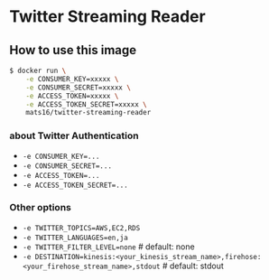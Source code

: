 # Twitter Streaming Reader

## How to use this image

```bash
$ docker run \
    -e CONSUMER_KEY=xxxxx \
    -e CONSUMER_SECRET=xxxxx \
    -e ACCESS_TOKEN=xxxxx \
    -e ACCESS_TOKEN_SECRET=xxxxx \
    mats16/twitter-streaming-reader
```

### about Twitter Authentication

- `-e CONSUMER_KEY=...`
- `-e CONSUMER_SECRET=...`
- `-e ACCESS_TOKEN=...`
- `-e ACCESS_TOKEN_SECRET=...`

### Other options

- `-e TWITTER_TOPICS=AWS,EC2,RDS`
- `-e TWITTER_LANGUAGES=en,ja`
- `-e TWITTER_FILTER_LEVEL=none`  # default: none
- `-e DESTINATION=kinesis:<your_kinesis_stream_name>,firehose:<your_firehose_stream_name>,stdout`  # default: stdout
